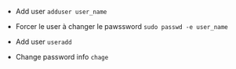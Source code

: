 * Add user ```adduser user_name```
* Forcer le user à changer le pawssword ```sudo passwd -e user_name```

* Add user ```useradd```
* Change password info ```chage```